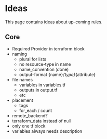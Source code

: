 # Ideas

This page contains ideas about up-coming rules.

## Core

- Required Provider in terraform block
- naming
  - plural for lists
  - no resource-type in name
  - name_convention (done)
  - output-format {name}_{type}_{attribute}
- file names
  - variables in variables.tf
  - outputs in output.tf
  - etc
- placement
  - tags
  - for_each / count
- remote_backend?
- terraform_data instead of null
- only one tf block
- variables always needs description
